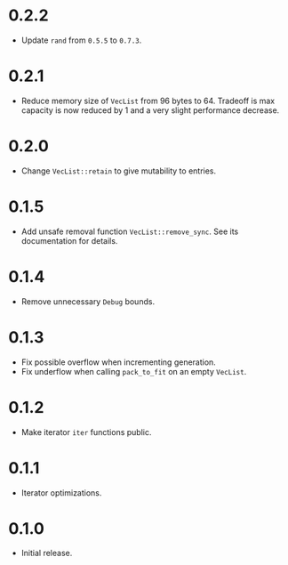 # 0.2.2
 
 - Update `rand` from `0.5.5` to `0.7.3`.

# 0.2.1

 - Reduce memory size of `VecList` from 96 bytes to 64. Tradeoff is max capacity is now reduced by
   1 and a very slight performance decrease.

# 0.2.0

 - Change `VecList::retain` to give mutability to entries.

# 0.1.5

 - Add unsafe removal function `VecList::remove_sync`. See its documentation for details.

# 0.1.4

 - Remove unnecessary `Debug` bounds.

# 0.1.3

 - Fix possible overflow when incrementing generation.
 - Fix underflow when calling `pack_to_fit` on an empty `VecList`.

# 0.1.2

 - Make iterator `iter` functions public.

# 0.1.1

 - Iterator optimizations.

# 0.1.0

 - Initial release.
